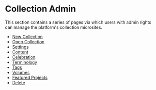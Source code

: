 # Collection Admin

This section contains a series of pages via which users with admin rights can
manage the platform's collection microsites.

* [New Collection](/admin/collection/new.md)
* [Open Collection](/admin/collection/open.md)
* [Settings](/admin/collection/settings.md)
* [Content](/admin/collection/content.md)
* [Celebration](/admin/collection/celebration.md)
* [Terminology](/admin/collection/terminology.md)
* [Tags](/admin/collection/tags.md)
* [Volumes](/admin/collection/volumes.md)
* [Featured Projects](/admin/collection/featured.md)
* [Delete](/admin/collection/delete.md)
